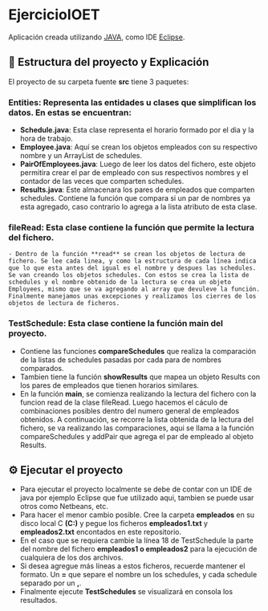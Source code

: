 # EjercicioIOET

Aplicación creada utilizando [JAVA](https://www.java.com/es/), como IDE [Eclipse](https://www.eclipse.org/).

## :page_facing_up: Estructura del proyecto y Explicación
El proyecto de su carpeta fuente **src** tiene 3 paquetes:  
### **Entities**: Representa las entidades u clases que simplifican los datos. En estas se encuentran:  
  - **Schedule.java**: Esta clase representa el horario formado por el dia y la hora de trabajo.  
  - **Employee.java**: Aquí se crean los objetos empleados con su respectivo nombre y un ArrayList de schedules.  
  - **PairOfEmployees.java**: Luego de leer los datos del fichero, este objeto permitira crear el par de empleado con sus respectivos nombres y el contador de las veces que comparten schedules.  
  - **Results.java**: Este almacenara los pares de empleados que comparten schedules. Contiene la función que compara si un par de nombres ya esta agregado, caso contrario lo agrega a la lista atributo de esta clase.  
 ### **fileRead**: Esta clase contiene la función que permite la lectura del fichero. 
    - Dentro de la función **read** se crean los objetos de lectura de fichero. Se lee cada linea, y como la estructura de cada línea indica que lo que esta antes del igual es el nombre y despues las schedules. Se van creando los objetos schedules. Con estos se crea la lista de schedules y el nombre obtenido de la lectura se crea un objeto Employees, mismo que se va agregando al array que devuleve la función. Finalmente manejamos unas excepciones y realizamos los cierres de los objetos de lectura de ficheros.  
 ### **TestSchedule**: Esta clase contiene la función **main** del proyecto.  
  - Contiene las funciones **compareSchedules** que realiza la comparación de la listas de schedules pasadas por cada para de nombres comparados.  
  - Tambien tiene la función **showResults** que mapea un objeto Results con los pares de empleados que tienen horarios similares.  
  - En la función **main**, se comienza realizando la lectura del fichero con la funcion read de la clase fileRead. Luego hacemos el cáculo de combinaciones posibles dentro del numero general de empleados obtenidos. A continuación, se recorre la lista obtenida de la lectura del fichero, se va realizando las comparaciones, aqui se llama a la función compareSchedules y addPair que agrega el par de empleado al objeto Results.
 ## ⚙️ Ejecutar el proyecto  
 - Para ejecutar el proyecto localmente se debe de contar con un IDE de java por ejemplo Eclipse que fue utilizado aqui, tambien se puede usar otros como Netbeans, etc.  
 - Para hacer el menor cambio posible. Cree la carpeta **empleados** en su disco local C **(C:\)** y pegue los ficheros **empleados1.txt** y **empleados2.txt** encontados en este repositorio.  
 - En el caso que se requiera cambie la línea 18 de TestSchedule la parte del nombre del fichero **empleados1 o empleados2** para la ejecución de cualquiera de los dos archivos.  
 - Si desea agregue más líneas a estos ficheros, recuerde mantener el formato. Un **=** que separe el nombre un los schedules, y cada schedule separado por un **,**.  
 - Finalmente ejecute **TestSchedules** se visualizará en consola los resultados.
 
